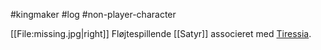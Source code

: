 #kingmaker #log #non-player-character

[[File:missing.jpg|right]]
Fløjtespillende [[Satyr]] associeret med [Tiressia](Tiressia.md).
